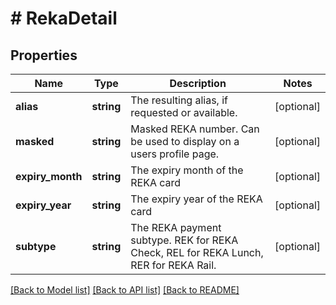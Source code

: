 # # RekaDetail

## Properties

Name | Type | Description | Notes
------------ | ------------- | ------------- | -------------
**alias** | **string** | The resulting alias, if requested or available. | [optional]
**masked** | **string** | Masked REKA number. Can be used to display on a users profile page. | [optional]
**expiry_month** | **string** | The expiry month of the REKA card | [optional]
**expiry_year** | **string** | The expiry year of the REKA card | [optional]
**subtype** | **string** | The REKA payment subtype. REK for REKA Check, REL for REKA Lunch, RER for REKA Rail. | [optional]

[[Back to Model list]](../../README.md#models) [[Back to API list]](../../README.md#endpoints) [[Back to README]](../../README.md)
